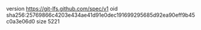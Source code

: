 version https://git-lfs.github.com/spec/v1
oid sha256:25769866c4203e434ae41d91e0dec191699295685d92ea90eff9b45c0a3e06d0
size 5221

